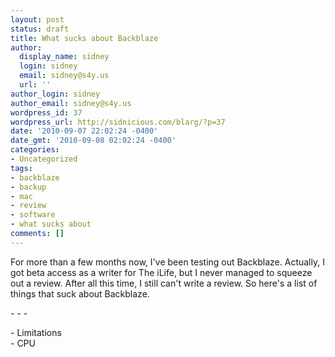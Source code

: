 ```yaml
---
layout: post
status: draft
title: What sucks about Backblaze
author:
  display_name: sidney
  login: sidney
  email: sidney@s4y.us
  url: ''
author_login: sidney
author_email: sidney@s4y.us
wordpress_id: 37
wordpress_url: http://sidnicious.com/blarg/?p=37
date: '2010-09-07 22:02:24 -0400'
date_gmt: '2010-09-08 02:02:24 -0400'
categories:
- Uncategorized
tags:
- backblaze
- backup
- mac
- review
- software
- what sucks about
comments: []
---
```

<p>For more than a few months now, I've been testing out Backblaze. Actually, I got beta access as a writer for The iLife, but I never managed to squeeze out a review. After all this time, I still can't write a review. So here's a list of things that suck about Backblaze.</p>
<p>- - -</p>
<p>- Limitations<br />
- CPU</p>
